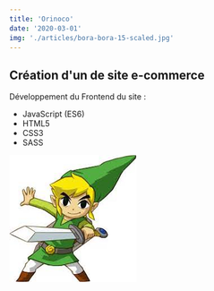 ```yaml
---
title: 'Orinoco'
date: '2020-03-01'
img: './articles/bora-bora-15-scaled.jpg'
---
```

## Création d'un de site e-commerce

Développement du Frontend du site  :
- JavaScript (ES6)
- HTML5
- CSS3
- SASS

![Image](./images.jpeg)